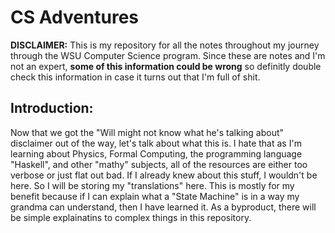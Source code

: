 # CS Adventures

**DISCLAIMER:** This is my repository for all the notes throughout my journey through the WSU Computer Science program. Since these are notes and I'm not an expert, **some of this information could be wrong** so definitly double check this information in case it turns out that I'm full of shit.


## Introduction:
Now that we got the "Will might not know what he's talking about" disclaimer out of the way, let's talk about what this is. I hate that as I'm learning about Physics, Formal Computing, the programming language "Haskell", and other "mathy" subjects, all of the resources are either too verbose or just flat out bad. If I already knew about this stuff, I wouldn't be here. So I will be storing my "translations" here. This is mostly for my benefit because if I can explain what a "State Machine" is in a way my grandma can understand, then I have learned it. As a byproduct, there will be simple explainatins to complex things in this repository.  